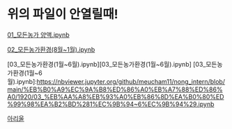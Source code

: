 # 위의 파일이 안열릴때!

[01_모든농가 양액.ipynb][01_모든농가 양액.ipynb]

[01_모든농가 양액.ipynb]:https://nbviewer.jupyter.org/github/meucham11/nong_intern/blob/main/%EB%B0%A9%EC%9A%B8%ED%86%A0%EB%A7%88%ED%86%A0/1920/01_%EB%AA%A8%EB%93%A0%EB%86%8D%EA%B0%80%20%EC%96%91%EC%95%A1.ipynb


[02_모든농가환경(8월~1월).ipynb][02_모든농가환경(8월~1월).ipynb]

[02_모든농가환경(8월~1월).ipynb]:https://nbviewer.jupyter.org/github/meucham11/nong_intern/blob/main/%EB%B0%A9%EC%9A%B8%ED%86%A0%EB%A7%88%ED%86%A0/1920/02_%EB%AA%A8%EB%93%A0%EB%86%8D%EA%B0%80%ED%99%98%EA%B2%BD%288%EC%9B%94~1%EC%9B%94%29.ipynb

[03_모든농가환경(1월~6월).ipynb][03_모든농가환경(1월~6월).ipynb]
[03_모든농가환경(1월~6월).ipynb]:https://nbviewer.jupyter.org/github/meucham11/nong_intern/blob/main/%EB%B0%A9%EC%9A%B8%ED%86%A0%EB%A7%88%ED%86%A0/1920/03_%EB%AA%A8%EB%93%A0%EB%86%8D%EA%B0%80%ED%99%98%EA%B2%BD%281%EC%9B%94~6%EC%9B%94%29.ipynb

[아리울][아리울]

[아리울]:https://nbviewer.jupyter.org/github/meucham11/nong_intern/blob/main/%EB%B0%A9%EC%9A%B8%ED%86%A0%EB%A7%88%ED%86%A0/1920/%EC%95%84%EB%A6%AC%EC%9A%B8.ipynb
